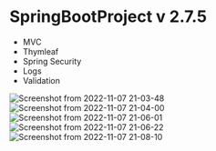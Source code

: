 # SpringBootProject v 2.7.5
- MVC
- Thymleaf
- Spring Security
- Logs
- Validation

![Screenshot from 2022-11-07 21-03-48](https://user-images.githubusercontent.com/99581506/200394072-0dd2994b-1535-4b5b-9727-0273f566f71f.png)
![Screenshot from 2022-11-07 21-04-00](https://user-images.githubusercontent.com/99581506/200394079-46c8b005-84b1-41b3-8317-3e69b3dc65c7.png)
![Screenshot from 2022-11-07 21-06-01](https://user-images.githubusercontent.com/99581506/200394107-0f661131-bb14-4557-98fc-6412ffd88f39.png)
![Screenshot from 2022-11-07 21-06-22](https://user-images.githubusercontent.com/99581506/200394123-1b954eaf-3460-416f-b540-c6d41f025039.png)
![Screenshot from 2022-11-07 21-08-10](https://user-images.githubusercontent.com/99581506/200394137-c3f1f8cd-21eb-4cad-8088-35cf5c2232b2.png)
